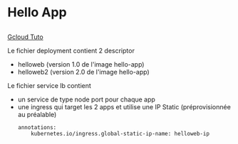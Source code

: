 # Hello App

##

[Gcloud Tuto](https://cloud.google.com/kubernetes-engine/docs/tutorials/configuring-domain-name-static-ip)

Le fichier deployment contient 2 descriptor

- helloweb (version 1.0 de l'image hello-app)
- helloweb2 (version 2.0 de l'image hello-app)

Le fichier service lb contient

- un service de type node port pour chaque app
- une ingress qui target les 2 apps et utilise une IP Static (préprovisionnée au préalable)
    ```
    annotations:
        kubernetes.io/ingress.global-static-ip-name: helloweb-ip
    ```